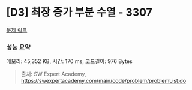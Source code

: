 # [D3] 최장 증가 부분 수열 - 3307 

[문제 링크](https://swexpertacademy.com/main/code/problem/problemDetail.do?contestProbId=AWBOKg-a6l0DFAWr) 

### 성능 요약

메모리: 45,352 KB, 시간: 170 ms, 코드길이: 976 Bytes



> 출처: SW Expert Academy, https://swexpertacademy.com/main/code/problem/problemList.do